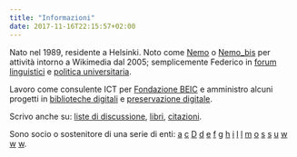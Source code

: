 ```yaml
---
title: "Informazioni"
date: 2017-11-16T22:15:57+02:00
---
```

Nato nel 1989, residente a Helsinki. Noto come [Nemo](https://wiki.wikimedia.it/wiki/Utente:Nemo) o [Nemo_bis](https://meta.wikimedia.org/wiki/User:Nemo_bis) per attività intorno a Wikimedia dal 2005; semplicemente Federico in [forum linguistici](http://www.achyra.org/cruscate/profile.php?mode=viewprofile&u=55) e [politica universitaria](http://blog.federicoleva.eu/category/politica/universita/).

Lavoro come consulente ICT per [Fondazione BEIC](http://www.beic.it/en/) e amministro alcuni progetti in [biblioteche digitali](https://archive.org/) e [preservazione digitale](http://archiveteam.org/index.php?title=WikiTeam).

Scrivo anche su: [liste di discussione](http://markmail.org/search/?q=from%3A%22Federico%20Leva%22), [libri](http://www.anobii.com/nemobis/books), [citazioni](https://it.wikiquote.org/w/index.php?title=Speciale%3AContributi&contribs=user&target=Nemo+bis&namespace=0&&hideMinor=1).

Sono socio o sostenitore di una serie di enti:
[a](http://bfp.sp.unipi.it/aisa/)
[c](https://chicomendes.it/)
[D](http://www.darcasa.org/)
[d](https://dissem.in)
[e](https://effi.org/)
[f](https://fsfe.org)
[g](http://www.gfeaction.eu/)
[h](https://helsinki.hacklab.fi/)
[i](https://www.ils.org/)
[l](https://www.libreitalia.it/)
[l](https://legambiente.it/)
[m](http://www.mfe.it/site/)
[o](http://www.openlabs.it/)
[s](https://sfconservancy.org/)
[s](http://www.sensocomune.it/)
[u](https://www.uaar.it/)
[w](https://wiki.wikimedia.it/)
[w](https://wikimedia.de/)
[w](https://fi.wikimedia.org).
